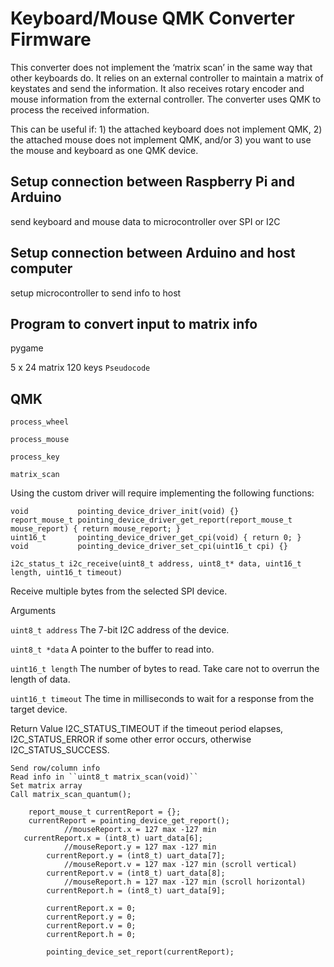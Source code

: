 Keyboard/Mouse QMK Converter Firmware
======================

This converter does not implement the ‘matrix scan’ in the same way that other keyboards do. It relies on an external controller to maintain a matrix of keystates and send the information. It also receives rotary encoder and mouse information from the external controller. The converter uses QMK to process the received information.

This can be useful if: 1) the attached keyboard does not implement QMK, 2) the attached mouse does not implement QMK, and/or 3) you want to use the mouse and keyboard as one QMK device.

## Setup connection between Raspberry Pi and Arduino

send keyboard and mouse data to microcontroller over SPI or I2C

## Setup connection between Arduino and host computer

setup microcontroller to send info to host

## Program to convert input to matrix info

pygame

5 x 24 matrix 120 keys
``Pseudocode
``


## QMK 

``process_wheel``

``process_mouse``

``process_key``

``matrix_scan``


Using the custom driver will require implementing the following functions:

```
void           pointing_device_driver_init(void) {}
report_mouse_t pointing_device_driver_get_report(report_mouse_t mouse_report) { return mouse_report; }
uint16_t       pointing_device_driver_get_cpi(void) { return 0; }
void           pointing_device_driver_set_cpi(uint16_t cpi) {}

i2c_status_t i2c_receive(uint8_t address, uint8_t* data, uint16_t length, uint16_t timeout)
```
Receive multiple bytes from the selected SPI device.

Arguments

```uint8_t address``` The 7-bit I2C address of the device.

```uint8_t *data``` A pointer to the buffer to read into.

```uint16_t length``` The number of bytes to read. Take care not to overrun the length of data.

```uint16_t timeout``` The time in milliseconds to wait for a response from the target device.

Return Value I2C_STATUS_TIMEOUT if the timeout period elapses, I2C_STATUS_ERROR if some other error occurs, otherwise I2C_STATUS_SUCCESS.


	Send row/column info
	Read info in ``uint8_t matrix_scan(void)``
	Set matrix array
	Call matrix_scan_quantum();
```
    report_mouse_t currentReport = {};
	currentReport = pointing_device_get_report();
            //mouseReport.x = 127 max -127 min
   currentReport.x = (int8_t) uart_data[6];
            //mouseReport.y = 127 max -127 min
    	currentReport.y = (int8_t) uart_data[7];
            //mouseReport.v = 127 max -127 min (scroll vertical)
    	currentReport.v = (int8_t) uart_data[8];
            //mouseReport.h = 127 max -127 min (scroll horizontal)
    	currentReport.h = (int8_t) uart_data[9];

    	currentReport.x = 0;
        currentReport.y = 0;
    	currentReport.v = 0;
        currentReport.h = 0;

        pointing_device_set_report(currentReport);
```

